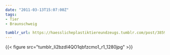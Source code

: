```yaml
---
date: "2011-03-13T15:07:00Z"
tags:
- Tier
- Braunschweig

tumblr_url: https://haesslicheplastiktiereundzeugs.tumblr.com/post/3859758341
---
```

{{< figure src="tumblr_li2bzdI4QO1qbfzcmo1_r1_1280jpg" >}} 

